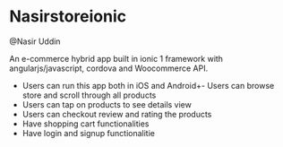 # Nasirstoreionic
@Nasir Uddin

An e-commerce hybrid app built in ionic 1 framework with angularjs/javascript, cordova and Woocommerce API.
- Users can run this app both in iOS and Android+- Users can browse store and scroll through all products
- Users can tap on products to see details view
- Users can checkout review and rating the products
- Have shopping cart functionalities
- Have login and signup functionalitie